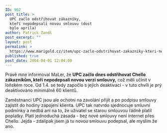 ```yaml
---
ID: 962
post_title: >
  UPC začlo odstřihovat zákazníky,
  kteří nepodepsali novou smlouvu (dost
  bylo apríla)
author: Patrick Zandl
post_excerpt: ""
layout: post
permalink: >
  https://www.marigold.cz/item/upc-zaclo-odstrihovat-zakazniky-kteri-nepodepsali-novou-smlouvu-dost-bylo-aprila
published: true
post_date: 2004-04-01 12:04:00
---
```

<P>Právě mne informoval MaLer, že <STRONG>UPC začlo dnes odstřihovat Chello zákazníkům, kteří nepodepsali novou verzi smlouvy,</STRONG> což měli učinit v loňském roce. Od 1.4. se tedy započlo s jejich deaktivací - v tuto chvíli je prý deaktivováno minimálně 60 klientů. </P>
<P>Zaměstnanci UPC jsou ale ochotni na zavolání přijít a po podpisu smlouvy zajistit do hodiny zapojení klienta. UPC tak natvrdo sjednocuje smluvní podmínky a nedbá ani na to, že uživatel se starou smlouvou řádně platil poplatky. Platí jednoduchá zásada - bez nové smlouvy není internet přes Chello. Jejda - zdalipak jsem já tu novou smlouvu podepsal, ale myslím že ano.</P>